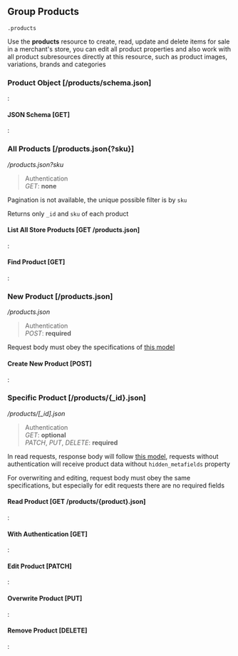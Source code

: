 ## Group Products

`.products`

Use the **products** resource to create, read, update and delete items for sale in
a merchant's store, you can edit all product properties and also work with all
product subresources directly at this resource, such as product images, variations, brands and categories

### Product Object [/products/schema.json]

:[](.product-object.apib)

#### JSON Schema [GET]

:[](.json-schema.apib)

### All Products [/products.json{?sku}]

*/products.json?sku*

> Authentication<br>_GET_: **none**

Pagination is not available, the unique possible filter is by `sku`

Returns only `_id` and `sku` of each product

#### List All Store Products [GET /products.json]

:[](.list-all-store-products.apib)

#### Find Product [GET]

:[](.find-product.apib)

### New Product [/products.json]

*/products.json*

> Authentication<br>_POST_: **required**

Request body must obey the specifications of
[this model](#reference/products/product-object)

#### Create New Product [POST]

:[](.create-new-product.apib)

### Specific Product [/products/{_id}.json]

*/products/[_id].json*

> Authentication<br>_GET_: **optional**<br>_PATCH_, _PUT_, _DELETE_: **required**

In read requests, response body will follow
[this model](#reference/products/product-object),
requests without authentication will receive product data without `hidden_metafields` property

For overwriting and editing, request body must obey the same specifications,
but especially for edit requests there are no required fields

#### Read Product [GET /products/{product}.json]

:[](.read-product.apib)

#### With Authentication [GET]

:[](.with-authentication.apib)

#### Edit Product [PATCH]

:[](.edit-product.apib)

#### Overwrite Product [PUT]

:[](.overwrite-product.apib)

#### Remove Product [DELETE]

:[](.remove-product.apib)
